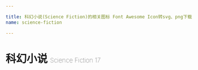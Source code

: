 ```yaml
---

title: 科幻小说(Science Fiction)的相关图标 Font Awesome Icon转svg、png下载
name: science-fiction

---
```


# 科幻小说  <small style="font-size: 60%;font-weight: 100">Science Fiction <span class="badge-secondary badge">17</span> </small>

<search tag="science-fiction" :max="0"/>



